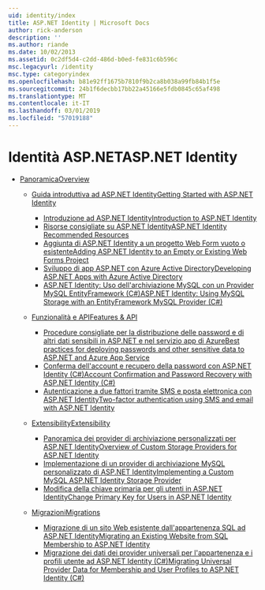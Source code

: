 ```yaml
---
uid: identity/index
title: ASP.NET Identity | Microsoft Docs
author: rick-anderson
description: ''
ms.author: riande
ms.date: 10/02/2013
ms.assetid: 0c2df5d4-c2dd-486d-b0ed-fe831c6b596c
msc.legacyurl: /identity
msc.type: categoryindex
ms.openlocfilehash: b81e92ff1675b7810f9b2ca8b038a99fb84b1f5e
ms.sourcegitcommit: 24b1f6decbb17bb22a45166e5fdb0845c65af498
ms.translationtype: MT
ms.contentlocale: it-IT
ms.lasthandoff: 03/01/2019
ms.locfileid: "57019188"
---
```

<a name="aspnet-identity"></a><span data-ttu-id="fc193-102">Identità ASP.NET</span><span class="sxs-lookup"><span data-stu-id="fc193-102">ASP.NET Identity</span></span>
====================
- [<span data-ttu-id="fc193-103">Panoramica</span><span class="sxs-lookup"><span data-stu-id="fc193-103">Overview</span></span>](overview/index.md)

    - [<span data-ttu-id="fc193-104">Guida introduttiva ad ASP.NET Identity</span><span class="sxs-lookup"><span data-stu-id="fc193-104">Getting Started with ASP.NET Identity</span></span>](overview/getting-started/index.md)

        - [<span data-ttu-id="fc193-105">Introduzione ad ASP.NET Identity</span><span class="sxs-lookup"><span data-stu-id="fc193-105">Introduction to ASP.NET Identity</span></span>](overview/getting-started/introduction-to-aspnet-identity.md)
        - [<span data-ttu-id="fc193-106">Risorse consigliate su ASP.NET Identity</span><span class="sxs-lookup"><span data-stu-id="fc193-106">ASP.NET Identity Recommended Resources</span></span>](overview/getting-started/aspnet-identity-recommended-resources.md)
        - [<span data-ttu-id="fc193-107">Aggiunta di ASP.NET Identity a un progetto Web Form vuoto o esistente</span><span class="sxs-lookup"><span data-stu-id="fc193-107">Adding ASP.NET Identity to an Empty or Existing Web Forms Project</span></span>](overview/getting-started/adding-aspnet-identity-to-an-empty-or-existing-web-forms-project.md)
        - [<span data-ttu-id="fc193-108">Sviluppo di app ASP.NET con Azure Active Directory</span><span class="sxs-lookup"><span data-stu-id="fc193-108">Developing ASP.NET Apps with Azure Active Directory</span></span>](overview/getting-started/developing-aspnet-apps-with-windows-azure-active-directory.md)
        - [<span data-ttu-id="fc193-109">ASP.NET Identity: Uso dell'archiviazione MySQL con un Provider MySQL EntityFramework (C#)</span><span class="sxs-lookup"><span data-stu-id="fc193-109">ASP.NET Identity: Using MySQL Storage with an EntityFramework MySQL Provider (C#)</span></span>](overview/getting-started/aspnet-identity-using-mysql-storage-with-an-entityframework-mysql-provider.md)
    - [<span data-ttu-id="fc193-110">Funzionalità e API</span><span class="sxs-lookup"><span data-stu-id="fc193-110">Features & API</span></span>](overview/features-api/index.md)

        - [<span data-ttu-id="fc193-111">Procedure consigliate per la distribuzione delle password e di altri dati sensibili in ASP.NET e nel servizio app di Azure</span><span class="sxs-lookup"><span data-stu-id="fc193-111">Best practices for deploying passwords and other sensitive data to ASP.NET and Azure App Service</span></span>](overview/features-api/best-practices-for-deploying-passwords-and-other-sensitive-data-to-aspnet-and-azure.md)
        - [<span data-ttu-id="fc193-112">Conferma dell'account e recupero della password con ASP.NET Identity (C#)</span><span class="sxs-lookup"><span data-stu-id="fc193-112">Account Confirmation and Password Recovery with ASP.NET Identity (C#)</span></span>](overview/features-api/account-confirmation-and-password-recovery-with-aspnet-identity.md)
        - [<span data-ttu-id="fc193-113">Autenticazione a due fattori tramite SMS e posta elettronica con ASP.NET Identity</span><span class="sxs-lookup"><span data-stu-id="fc193-113">Two-factor authentication using SMS and email with ASP.NET Identity</span></span>](overview/features-api/two-factor-authentication-using-sms-and-email-with-aspnet-identity.md)
    - [<span data-ttu-id="fc193-114">Extensibility</span><span class="sxs-lookup"><span data-stu-id="fc193-114">Extensibility</span></span>](overview/extensibility/index.md)

        - [<span data-ttu-id="fc193-115">Panoramica dei provider di archiviazione personalizzati per ASP.NET Identity</span><span class="sxs-lookup"><span data-stu-id="fc193-115">Overview of Custom Storage Providers for ASP.NET Identity</span></span>](overview/extensibility/overview-of-custom-storage-providers-for-aspnet-identity.md)
        - [<span data-ttu-id="fc193-116">Implementazione di un provider di archiviazione MySQL personalizzato di ASP.NET Identity</span><span class="sxs-lookup"><span data-stu-id="fc193-116">Implementing a Custom MySQL ASP.NET Identity Storage Provider</span></span>](overview/extensibility/implementing-a-custom-mysql-aspnet-identity-storage-provider.md)
        - [<span data-ttu-id="fc193-117">Modifica della chiave primaria per gli utenti in ASP.NET Identity</span><span class="sxs-lookup"><span data-stu-id="fc193-117">Change Primary Key for Users in ASP.NET Identity</span></span>](overview/extensibility/change-primary-key-for-users-in-aspnet-identity.md)
    - [<span data-ttu-id="fc193-118">Migrazioni</span><span class="sxs-lookup"><span data-stu-id="fc193-118">Migrations</span></span>](overview/migrations/index.md)

        - [<span data-ttu-id="fc193-119">Migrazione di un sito Web esistente dall'appartenenza SQL ad ASP.NET Identity</span><span class="sxs-lookup"><span data-stu-id="fc193-119">Migrating an Existing Website from SQL Membership to ASP.NET Identity</span></span>](overview/migrations/migrating-an-existing-website-from-sql-membership-to-aspnet-identity.md)
        - [<span data-ttu-id="fc193-120">Migrazione dei dati dei provider universali per l'appartenenza e i profili utente ad ASP.NET Identity (C#)</span><span class="sxs-lookup"><span data-stu-id="fc193-120">Migrating Universal Provider Data for Membership and User Profiles to ASP.NET Identity (C#)</span></span>](overview/migrations/migrating-universal-provider-data-for-membership-and-user-profiles-to-aspnet-identity.md)
